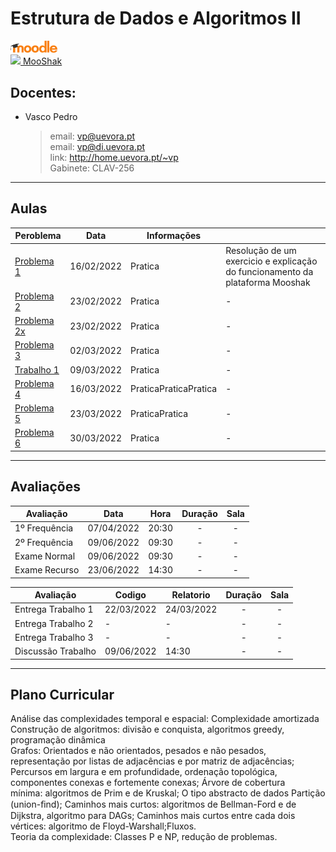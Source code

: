 # Estrutura de Dados e Algoritmos II  
[ <img width="75px" src="https://github.com/GBarradas/GBarradas/blob/main/img/moodle.png?raw=true">]()  
<a href="https://takatakata.di.uevora.pt/~mooshak/cgi-bin/execute/3842592646294549?command=login&contest=eda2_2021_prat" target="_blank"  rel="noopener noreferrer"><img src="https://github.com/GBarradas/MIUP/blob/main/mooshak.png?raw=true" /> MooShak</a>  

## Docentes:
- Vasco Pedro
  > email: vp@uevora.pt  
    email: vp@di.uevora.pt  
    link: http://home.uevora.pt/~vp  
    Gabinete: CLAV-256


---  
## Aulas 

|Peroblema                  |Data   |Informações|                        |
|-----------------------|-------|-----------|------------------------|
|[Problema 1](1)|16/02/2022|Pratica|Resolução de um exercicio e explicação do funcionamento da plataforma Mooshak|  
|[Problema 2](2)|23/02/2022|Pratica|-|
|[Problema 2x](2x)|23/02/2022|Pratica|-|
|[Problema 3](3)|02/03/2022|Pratica|-|
|[Trabalho 1](../EDA2_Work_1/)|09/03/2022|Pratica|-|
|[Problema 4](4)|16/03/2022|PraticaPraticaPratica|-|
|[Problema 5](5)|23/03/2022|PraticaPratica|-|
|[Problema 6](6)|30/03/2022|Pratica|-|

---
## Avaliações
|Avaliação         |Data      |Hora |Duração|Sala    |
|------------------|----------|:---:|:-----:|:------:| 
|1º Frequência     |07/04/2022|20:30|-     |-|
|2º Frequência     |09/06/2022|09:30|-     |-|
|Exame Normal      |09/06/2022|09:30|-     |-|
|Exame Recurso     |23/06/2022|14:30|-     |-|  

|Avaliação         |Codigo    |Relatorio |Duração|Sala    |
|------------------|----------|----------|:-----:|:------:| 
|Entrega Trabalho 1|22/03/2022|24/03/2022|-|-| 
|Entrega Trabalho 2|-|-|-|-| 
|Entrega Trabalho 3|-|-|-|-| 
|Discussão Trabalho|09/06/2022|14:30|-|-| 
--- 
## Plano Curricular
Análise das complexidades temporal e espacial: Complexidade amortizada  
Construção de algoritmos: divisão e conquista, algoritmos greedy, programação dinâmica  
Grafos: Orientados e não orientados, pesados e não pesados, representação por listas de adjacências e por matriz de adjacências;  
Percursos em largura e em profundidade, ordenação topológica, componentes conexas e fortemente conexas; Árvore de cobertura  
mínima: algoritmos de Prim e de Kruskal; O tipo abstracto de dados Partição (union-ﬁnd); Caminhos mais curtos: algoritmos de Bellman-Ford e de Dijkstra, algoritmo para DAGs; Caminhos mais curtos entre cada dois vértices: algoritmo de Floyd-Warshall;Fluxos.  
Teoria da complexidade: Classes P e NP, redução de problemas.
